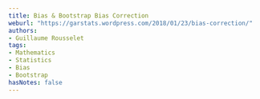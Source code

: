 ```yaml
---
title: Bias & Bootstrap Bias Correction
weburl: "https://garstats.wordpress.com/2018/01/23/bias-correction/"
authors:
- Guillaume Rousselet
tags:
- Mathematics
- Statistics
- Bias
- Bootstrap
hasNotes: false
---
```

